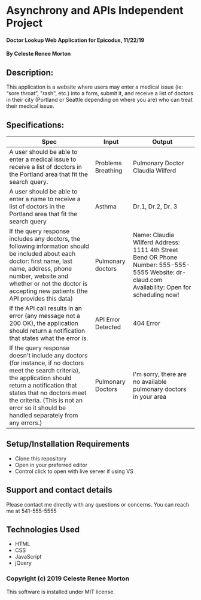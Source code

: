 # Asynchrony and APIs Independent Project
#### Doctor Lookup Web Application for Epicodus, 11/22/19
#### By Celeste Renee Morton
## Description:
This application is a website where users may enter a medical issue (ie: “sore throat”, "rash", etc.) into a form, submit it, and receive a list of doctors in their city (Portland or Seattle depending on where you are) who can treat their medical issue.
## Specifications:

|Spec|Input|Output|
|-|-|-|
| A user should be able to enter a medical issue to receive a list of doctors in the Portland area that fit the search query.|Problems Breathing|Pulmonary Doctor Claudia Wilferd |
|A user should be able to enter a name to receive a list of doctors in the Portland area that fit the search query|Asthma|Dr.1, Dr.2, Dr. 3|
|If the query response includes any doctors, the following information should be included about each doctor: first name, last name, address, phone number, website and whether or not the doctor is accepting new patients (the API provides this data)|Pulmonary doctors|Name: Claudia Wilferd Address: 1111 4th Street Bend OR Phone Number: 555-555-5555 Website: dr-claud.com Availability: Open for scheduling now!|
|If the API call results in an error (any message not a 200 OK), the application should return a notification that states what the error is.|API Error Detected|404 Error|
|If the query response doesn't include any doctors (for instance, if no doctors meet the search criteria), the application should return a notification that states that no doctors meet the criteria. (This is not an error so it should be handled separately from any errors.)|Pulmonary Doctors|I'm sorry, there are no available pulmonary doctors in your area|
## Setup/Installation Requirements
* Clone this repository
* Open in your preferred editor
* Control click to open with live server if using VS
## Support and contact details
Please contact me directly with any questions or concerns. You can reach me at 541-555-5555
## Technologies Used
* HTML
* CSS
* JavaScript
* jQuery
### Copyright (c) 2019 Celeste Renee Morton
This software is installed under MIT license.